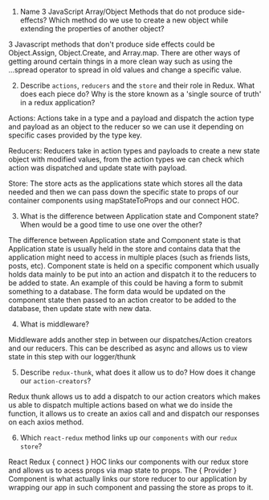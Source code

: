 1.  Name 3 JavaScript Array/Object Methods that do not produce side-effects? Which method do we use to create a new object while extending the properties of another object?

3 Javascript methods that don't produce side effects could be Object.Assign, Object.Create, and Array.map. There are other ways of getting around certain things in a more clean way such as using the ...spread operator to spread in old values and change a specific value.

2.  Describe `actions`, `reducers` and the `store` and their role in Redux. What does each piece do? Why is the store known as a 'single source of truth' in a redux application?

Actions: Actions take in a type and a payload and dispatch the action type and payload as an object to the reducer so we can use it depending on specific cases provided by the type key.

Reducers: Reducers take in action types and payloads to create a new state object with modified values, from the action types we can check which action was dispatched and update state with payload.

Store: The store acts as the applications state which stores all the data needed and then we can pass down the specific state to props of our container components using mapStateToProps and our connect HOC.

3.  What is the difference between Application state and Component state? When would be a good time to use one over the other?

The difference between Application state and Component state is that Application state is usually held in the store and contains data that the application might need to access in multiple places (such as friends lists, posts, etc). Component state is held on a specific component which usually holds data mainly to be put into an action and dispatch it to the reducers to be added to state. An example of this could be having a form to submit something to a database. The form data would be updated on the component state then passed to an action creator to be added to the database, then update state with new data.

4.  What is middleware?

Middleware adds another step in between our dispatches/Action creators and our reducers. This can be described as async and allows us to view state in this step with our logger/thunk

5.  Describe `redux-thunk`, what does it allow us to do? How does it change our `action-creators`?

Redux thunk allows us to add a dispatch to our action creators which makes us able to dispatch multiple actions based on what we do inside the function, it allows us to create an axios call and and dispatch our responses on each axios method.

6.  Which `react-redux` method links up our `components` with our `redux store`?

React Redux { connect } HOC links our components with our redux store and allows us to acess props via map state to props. The { Provider } Component is what actually links our store reducer to our application by wrapping our app in such component and passing the store as props to it. 
